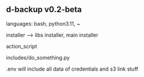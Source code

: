 ## d-backup v0.2-beta

languages: bash, python3.11, ~

installer --> libs installer, main installer

action_script 

includes/do_something.py

.env will include all data of credentials and s3 link stuff
